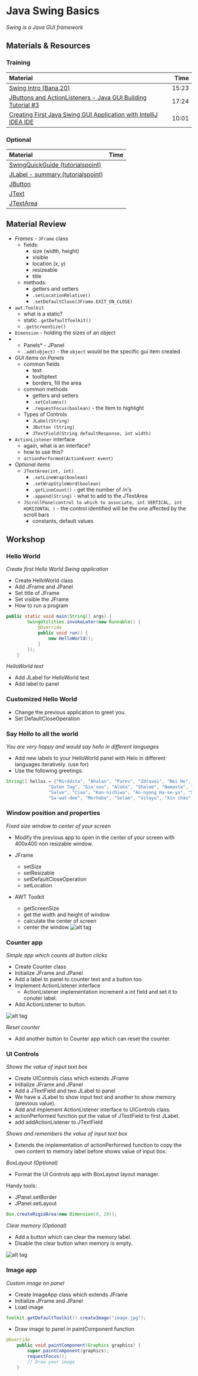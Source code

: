 # Java Swing Basics
*Swing is a Java GUI framework*

## Materials & Resources

### Training
| Material | Time |
|:-------- |-----:|
|[Swing Intro (Bana.20)](https://www.youtube.com/watch?v=3XB3in9Xqy8)|15:23|
|[JButtons and ActionListeners - Java GUI Building Tutorial #3](https://www.youtube.com/watch?v=lB0k6HuVgs8)|17:24|
|[Creating First Java Swing GUI Application with IntelliJ IDEA IDE](https://www.youtube.com/watch?v=5vSyylPPEko)|10:01|


### Optional
| Material | Time |
|:-------- |-----:|
|[SwingQuickGuide (tutorialspoint)](https://www.tutorialspoint.com/swing/swing_quick_guide.htm)||
|[JLabel - summary (tutorialspoint)](https://www.tutorialspoint.com/swing/swing_jlabel.htm)||
|[JButton](https://www.tutorialspoint.com/swing/swing_jbutton.htm)||
|[JText](https://www.tutorialspoint.com/swing/swing_jtextfield.htm)||
|[JTextArea](https://www.tutorialspoint.com/swing/swing_jtextarea.htm)||

## Material Review
- *Frames* - `JFrame` class
  - fields:
      - size (width, height)
      - visible
      - location (x, y)
      - resizeable
      - title
  - methods:
      - getters and setters
      - `.setLocationRelative()`
      - `.setDefaultClose(JFrame.EXIT_ON_CLOSE)`
- `awt.Toolkit`
  - what is a static?
  - static `.getDefaultToolkit()`
  - `.getScreenSize()`
- `Dimension` - holding the sizes of an object
- * Panels* - JPanel
  - `.add(object)` - the `object` would be the specific gui item created
- *GUI items on Panels*
  - common fields
      - text
      - tooltiptext
      - borders, fill the area
  - common methods
    - getters and setters
    - `.setColumns()`
    - `.requestFocus(boolean)` - the item to highlight
  - Types of Controls
    - `JLabel(String)`
    - `JButton (String)`
    - `JTextField(String defaultResponse, int width)`
- `ActionListener` interface
    - again, what is an interface?
    - how to use this?
    - `actionPerformed(ActionEvent event)`
- *Optional items*
    - `JTextArea(int, int)`
      - `.setLineWrap(boolean)`    
      - `.setWrapStyleWord(boolean)`
      - `.getLineCount()` - get the number of /n's
      - `.append(String)` - what to add to the JTextArea
    - `JScrollPane(control to which to associate, int VERTICAL, int HORIZONTAL )` - the control identified will be the one affected by the scroll bars
      - constants, default values
      
## Workshop
### Hello World
*Create first Hello World Swing application*
- Create HelloWorld class
- Add JFrame and JPanel
- Set title of JFrame
- Set visible the JFrame
- How to run a program

```java
public static void main(String[] args) {
        SwingUtilities.invokeLater(new Runnable() {
            @Override
            public void run() {
                new HelloWorld();
            }
        });
    }
```


*HelloWorld text*
- Add JLabel for HelloWorld text
- Add label to panel

### Customized Hello World
- Change the previous application to greet you. 
- Set DefaultCloseOperation

### Say Hello to all the world
*You are very happy and would say hello in different languages*
- Add new labels to your HelloWorld panel with Helo in different languages iteratively. (use for)
- Use the following greetings:
```java
String[] hellos = {"Mirëdita", "Ahalan", "Parev", "Zdravei", "Nei Ho", "Dobrý den", "Ahoj", "Goddag", "Goede dag, Hallo", "Hello", "Saluton", "Hei", "Bonjour",
                "Guten Tag", "Gia'sou", "Aloha", "Shalom", "Namaste", "Namaste", "Jó napot", "Halló", "Helló", "Góðan daginn", "Halo", "Aksunai", "Qanuipit", "Dia dhuit",
                "Salve", "Ciao", "Kon-nichiwa", "An-nyong Ha-se-yo", "Salvëte", "Ni hao", "Dzien' dobry", "Olá", "Bunã ziua", "Zdravstvuyte", "Hola", "Jambo", "Hujambo", "Hej",
                "Sa-wat-dee", "Merhaba", "Selam", "Vitayu", "Xin chào", "Hylo", "Sut Mae", "Sholem Aleychem", "Sawubona"};
```

### Window position and properties
*Fixed size window to center of your screen*
- Modify the previous app to open in the center of your screen with 400x400 non resizable window.
- JFrame
  - setSize
  - setResizable
  - setDefaultCloseOperation
  - setLocation

- AWT Toolkit
  - getScreenSize
  - get the width and height of window
  - calculate the center of screen
  - center the window
![alt tag](https://raw.githubusercontent.com/greenfox-academy/teaching-materials/kicsen_java-gui_module/java-gui/1-swing-basics/centeredwindow.png)

### Counter app
*Simple app which counts all button clicks*
- Create Counter class
- Initialize JFrame and JPanel
- Add a label to panel to counter text and a button too.
- Implement ActionListener interface
  - ActionListener implementation increment a int field and set it to conuter label.
- Add ActionListener to button.

![alt tag](https://raw.githubusercontent.com/greenfox-academy/teaching-materials/kicsen_java-gui_module/java-gui/1-swing-basics/CounterApp.png)

*Reset counter*
- Add another button to Counter app which can reset the counter.

### UI Controls
*Shows the value of input text box*
- Create UIControls class which extends JFrame
- Initialize JFrame and JPanel
- Add a JTextField and two JLabel to panel
- We have a JLabel to show input text and another to show memory (previous value).
- Add and implement ActionListener interface to UIControls class.
- actionPerformed function put the value of JTextField to first JLabel.
- add addActionListener to JTextField

*Shows and remembers the value of input text box*
- Extends the implementation of actionPerformed function to copy the own content to memory label before shows value of input box.

*BoxLayout (Optional)*
- Format the UI Controls app with BoxLayout layout manager.

Handy tools:
  - JPanel.setBorder
  - JPanel.setLayout
```java
Box.createRigidArea(new Dimension(0, 20));
```
*Clear memory (Optional)*
- Add a button which can clear the memory label.
- Disable the clear button when memory is empty.

![alt tag](https://raw.githubusercontent.com/greenfox-academy/teaching-materials/kicsen_java-gui_module/java-gui/1-swing-basics/UIControls.png)

### Image app
*Custom image on panel*
- Create ImageApp class which extends JFrame
- Initialize JFrame and JPanel
- Load image

```java
Toolkit.getDefaultToolkit().createImage("image.jpg");
```

- Draw image to panel in paintComponent function
```java
@Override
    public void paintComponent(Graphics graphics) {
        super.paintComponent(graphics);
        requestFocus();
        // Draw your image
    }
```
